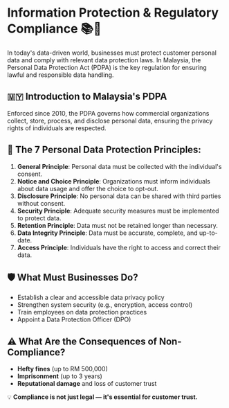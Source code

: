 # Information Protection & Regulatory Compliance 📚🔐

In today's data-driven world, businesses must protect customer personal data and comply with relevant data protection laws. In Malaysia, the Personal Data Protection Act (PDPA) is the key regulation for ensuring lawful and responsible data handling.

## 🇲🇾 Introduction to Malaysia's PDPA

Enforced since 2010, the PDPA governs how commercial organizations collect, store, process, and disclose personal data, ensuring the privacy rights of individuals are respected.

## 📌 The 7 Personal Data Protection Principles:

1. **General Principle**: Personal data must be collected with the individual's consent.
2. **Notice and Choice Principle**: Organizations must inform individuals about data usage and offer the choice to opt-out.
3. **Disclosure Principle**: No personal data can be shared with third parties without consent.
4. **Security Principle**: Adequate security measures must be implemented to protect data.
5. **Retention Principle**: Data must not be retained longer than necessary.
6. **Data Integrity Principle**: Data must be accurate, complete, and up-to-date.
7. **Access Principle**: Individuals have the right to access and correct their data.

## 🛡️ What Must Businesses Do?

- Establish a clear and accessible data privacy policy
- Strengthen system security (e.g., encryption, access control)
- Train employees on data protection practices
- Appoint a Data Protection Officer (DPO)

## ⚠️ What Are the Consequences of Non-Compliance?

- **Hefty fines** (up to RM 500,000)
- **Imprisonment** (up to 3 years)
- **Reputational damage** and loss of customer trust

💡 **Compliance is not just legal — it's essential for customer trust.**
